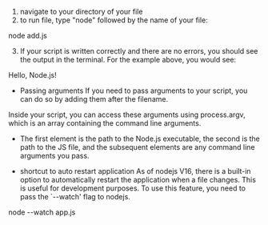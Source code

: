1. navigate to your directory of your file
2. to run file, type "node" followed by the name of your file:

node add.js

3. If your script is written correctly and there are no errors, you should see the output in the terminal. For the example above, you would see:

Hello, Node.js!

* Passing arguments
If you need to pass arguments to your script, you can do so by adding them after the filename.

Inside your script, you can access these arguments using process.argv, which is an array containing the command line arguments.
  - The first element is the path to the Node.js executable, the second is the path to the JS file, and the subsequent elements are any command line arguments you pass.

* shortcut to auto restart application
As of nodejs V16, there is a built-in option to automatically restart the application when a file changes. This is useful for development purposes. To use this feature, you need to pass the `--watch' flag to nodejs.

node --watch app.js